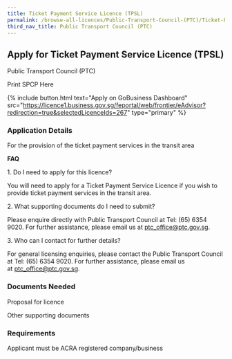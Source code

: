 ```yaml
---
title: Ticket Payment Service Licence (TPSL)
permalink: /browse-all-licences/Public-Transport-Council-(PTC)/Ticket-Payment-Service-Licence-(TPSL)
third_nav_title: Public Transport Council (PTC)
---
```


## Apply for Ticket Payment Service Licence (TPSL)

Public Transport Council (PTC)

Print SPCP Here


{% include button.html text="Apply on GoBusiness Dashboard" src="https://licence1.business.gov.sg/feportal/web/frontier/eAdvisor?redirection=true&selectedLicenceIds=267" type="primary" %}

### Application Details

<p>For the provision of the ticket payment services in the transit area</p>
<p><strong>FAQ</strong></p>
<p>1. Do I need to apply for this licence?</p>
<p>You will need to apply for a Ticket Payment Service Licence if you wish to provide ticket payment services in the transit area.</p>
<p>2. What supporting documents do I need to submit?</p>
<p>Please enquire directly with Public Transport Council at Tel: (65) 6354 9020. For further assistance, please email us at&nbsp;<a href="mailto:ptc_office@ptc.gov.sg">ptc_office@ptc.gov.sg</a>.</p>
<p>3. Who can I contact for further details?</p>
<p>For general licensing enquiries, please contact the Public Transport Council at Tel: (65) 6354 9020. For further assistance, please email us at&nbsp;<a href="mailto:ptc_office@ptc.gov.sg">ptc_office@ptc.gov.sg</a>.</p>

### Documents Needed

<p>Proposal for licence</p>
<p>Other supporting documents</p>

### Requirements

Applicant must be ACRA registered company/business

